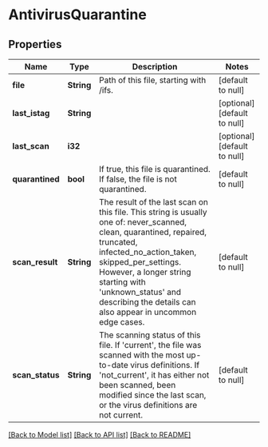 # AntivirusQuarantine

## Properties
Name | Type | Description | Notes
------------ | ------------- | ------------- | -------------
**file** | **String** | Path of this file, starting with /ifs. | [default to null]
**last_istag** | **String** |  | [optional] [default to null]
**last_scan** | **i32** |  | [optional] [default to null]
**quarantined** | **bool** | If true, this file is quarantined.  If false, the file is not quarantined. | [default to null]
**scan_result** | **String** | The result of the last scan on this file.  This string is usually one of: never_scanned, clean, quarantined, repaired, truncated, infected_no_action_taken, skipped_per_settings.  However, a longer string starting with &#39;unknown_status&#39; and describing the details can also appear in uncommon edge cases. | [default to null]
**scan_status** | **String** | The scanning status of this file.  If &#39;current&#39;, the file was scanned with the most up-to-date virus definitions.  If &#39;not_current&#39;, it has either not been scanned, been modified since the last scan, or the virus definitions are not current. | [default to null]

[[Back to Model list]](../README.md#documentation-for-models) [[Back to API list]](../README.md#documentation-for-api-endpoints) [[Back to README]](../README.md)


